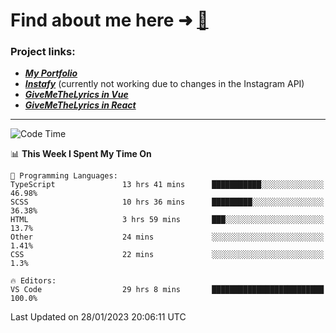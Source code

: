 # Find about me here ➜ [🧑](https://pauabella.dev)

### Project links:
- ***[My Portfolio](https://pauabella.dev)***
- ***[Instafy](https://instafy.me)*** (currently not working due to changes in the Instagram API)
- ***[GiveMeTheLyrics in Vue](https://lyrics.pauabella.dev)***
- ***[GiveMeTheLyrics in React](https://pauabella.dev/GiveMeTheLyrics)***

---
<!--START_SECTION:waka-->
![Code Time](http://img.shields.io/badge/Code%20Time-1%2C835%20hrs%2020%20mins-blue)

📊 **This Week I Spent My Time On** 

```text
💬 Programming Languages: 
TypeScript               13 hrs 41 mins      ███████████░░░░░░░░░░░░░░   46.98% 
SCSS                     10 hrs 36 mins      █████████░░░░░░░░░░░░░░░░   36.38% 
HTML                     3 hrs 59 mins       ███░░░░░░░░░░░░░░░░░░░░░░   13.7% 
Other                    24 mins             ░░░░░░░░░░░░░░░░░░░░░░░░░   1.41% 
CSS                      22 mins             ░░░░░░░░░░░░░░░░░░░░░░░░░   1.3%

🔥 Editors: 
VS Code                  29 hrs 8 mins       █████████████████████████   100.0%

```


 Last Updated on 28/01/2023 20:06:11 UTC
<!--END_SECTION:waka-->
